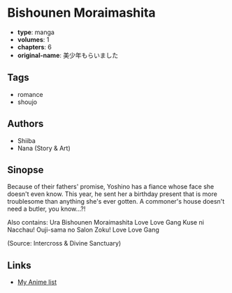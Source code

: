 # Bishounen Moraimashita

-   **type**: manga
-   **volumes**: 1
-   **chapters**: 6
-   **original-name**: 美少年もらいました

## Tags

-   romance
-   shoujo

## Authors

-   Shiiba
-   Nana (Story & Art)

## Sinopse

Because of their fathers' promise, Yoshino has a fiance whose face she doesn't even know. This year, he sent her a birthday present that is more troublesome than anything she's ever gotten. A commoner's house doesn't need a butler, you know...?!

Also contains:
Ura Bishounen Moraimashita
Love Love Gang
Kuse ni Nacchau!
Ouji-sama no Salon
Zoku! Love Love Gang

(Source: Intercross & Divine Sanctuary)

## Links

-   [My Anime list](https://myanimelist.net/manga/9098/Bishounen_Moraimashita)
